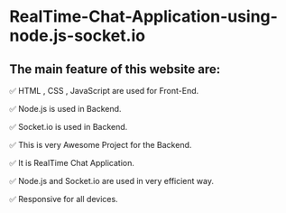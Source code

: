 # RealTime-Chat-Application-using-node.js-socket.io

## The main feature of this website are:
 
✅ HTML , CSS , JavaScript are used for Front-End.

✅ Node.js is used in Backend.

✅ Socket.io is used in Backend.

✅ This is very Awesome Project for the Backend.

✅ It is RealTime Chat Application.

✅ Node.js and Socket.io are used in very efficient way.

✅ Responsive for all devices.

